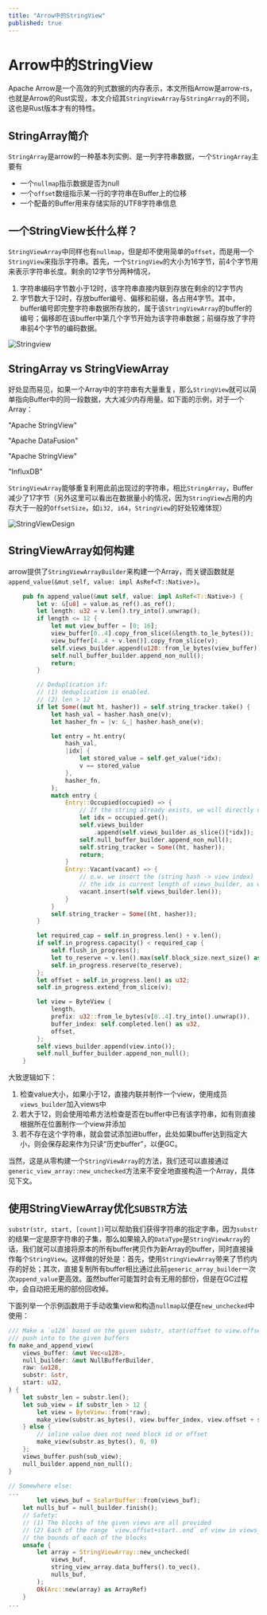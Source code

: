 ```yaml
---
title: "Arrow中的StringView"
published: true
---
```


# Arrow中的StringView

Apache Arrow是一个高效的列式数据的内存表示，本文所指Arrow是arrow-rs，也就是Arrow的Rust实现，本文介绍其`StringViewArray`与`StringArray`的不同，这也是Rust版本才有的特性。

## StringArray简介

`StringArray`是arrow的一种基本列实例、是一列字符串数据，一个`StringArray`主要有

- 一个`nullmap`指示数据是否为null
- 一个`offset`数组指示某一行的字符串在Buffer上的位移
- 一个配备的Buffer用来存储实际的UTF8字符串信息

## 一个StringView长什么样？

`StringViewArray`中同样也有`nullmap`，但是却不使用简单的`offset`，而是用一个`StringView`来指示字符串。首先，一个`StringView`的大小为16字节，前4个字节用来表示字符串长度。剩余的12字节分两种情况，

1. 字符串编码字节数小于12时，该字符串直接内联到存放在剩余的12字节内
2. 字节数大于12时，存放buffer编号、偏移和前缀，各占用4字节。其中，buffer编号即完整字符串数据所存放的，属于该`StringViewArray`的buffer的编号；偏移即在该buffer中第几个字节开始为该字符串数据；前缀存放了字符串前4个字节的编码数据。

![Stringview](..//images/Stringview.png)

## StringArray vs StringViewArray

好处显而易见，如果一个Array中的字符串有大量重复，那么`StringView`就可以简单指向Buffer中的同一段数据，大大减少内存用量。如下面的示例，对于一个Array：

"Apache StringView"

"Apache DataFusion"

"Apache StringView"

"InfluxDB"

`StringViewArray`能够重复利用此前出现过的字符串，相比`StringArray`，Buffer减少了17字节（另外这里可以看出在数据量小的情况，因为`StringView`占用的内存大于一般的`OffsetSize`，如`i32, i64`，`StringView`的好处较难体现）

![StringViewDesign](../images/StringViewDesign.png)

## StringViewArray如何构建

arrow提供了`StringViewArrayBuilder`来构建一个Array，而关键函数就是`append_value(&mut self, value: impl AsRef<T::Native>)`。

```Rust
    pub fn append_value(&mut self, value: impl AsRef<T::Native>) {
        let v: &[u8] = value.as_ref().as_ref();
        let length: u32 = v.len().try_into().unwrap();
        if length <= 12 {
            let mut view_buffer = [0; 16];
            view_buffer[0..4].copy_from_slice(&length.to_le_bytes());
            view_buffer[4..4 + v.len()].copy_from_slice(v);
            self.views_builder.append(u128::from_le_bytes(view_buffer));
            self.null_buffer_builder.append_non_null();
            return;
        }

        // Deduplication if:
        // (1) deduplication is enabled.
        // (2) len > 12
        if let Some((mut ht, hasher)) = self.string_tracker.take() {
            let hash_val = hasher.hash_one(v);
            let hasher_fn = |v: &_| hasher.hash_one(v);

            let entry = ht.entry(
                hash_val,
                |idx| {
                    let stored_value = self.get_value(*idx);
                    v == stored_value
                },
                hasher_fn,
            );
            match entry {
                Entry::Occupied(occupied) => {
                    // If the string already exists, we will directly use the view
                    let idx = occupied.get();
                    self.views_builder
                        .append(self.views_builder.as_slice()[*idx]);
                    self.null_buffer_builder.append_non_null();
                    self.string_tracker = Some((ht, hasher));
                    return;
                }
                Entry::Vacant(vacant) => {
                    // o.w. we insert the (string hash -> view index)
                    // the idx is current length of views_builder, as we are inserting a new view
                    vacant.insert(self.views_builder.len());
                }
            }
            self.string_tracker = Some((ht, hasher));
        }

        let required_cap = self.in_progress.len() + v.len();
        if self.in_progress.capacity() < required_cap {
            self.flush_in_progress();
            let to_reserve = v.len().max(self.block_size.next_size() as usize);
            self.in_progress.reserve(to_reserve);
        };
        let offset = self.in_progress.len() as u32;
        self.in_progress.extend_from_slice(v);

        let view = ByteView {
            length,
            prefix: u32::from_le_bytes(v[0..4].try_into().unwrap()),
            buffer_index: self.completed.len() as u32,
            offset,
        };
        self.views_builder.append(view.into());
        self.null_buffer_builder.append_non_null();
    }
```

大致逻辑如下：

1. 检查value大小，如果小于12，直接内联并制作一个view，使用成员`views_builder`加入views中
2. 若大于12，则会使用哈希方法检查是否在buffer中已有该字符串，如有则直接根据所在位置制作一个view并添加
3. 若不存在这个字符串，就会尝试添加进buffer，此处如果buffer达到指定大小，则会保存起来作为只读“历史buffer”，以便GC。

当然，这是从零构建一个`StringViewArray`的方法，我们还可以直接通过`generic_view_array::new_unchecked`方法来不安全地直接构造一个Array，具体见下文。

## 使用StringViewArray优化`SUBSTR`方法

`substr(str, start, [count])`可以帮助我们获得字符串的指定字串，因为`substr`的结果一定是原字符串的子集，那么如果输入的`DataType`是`StringViewArray`的话，我们就可以直接将原本的所有buffer拷贝作为新Array的buffer，同时直接操作每个`StringView`。这样做的好处是：首先，使用`StringViewArray`带来了节约内存的好处；其次，直接复制所有buffer相比通过此前`generic_array_builder`一次次`append_value`更高效。虽然buffer可能暂时会有无用的部份，但是在GC过程中，会自动把无用的部份回收掉。

下面列举一个示例函数用于手动收集view和构造`nullmap`以便在`new_unchecked`中使用：

```rust
/// Make a `u128` based on the given substr, start(offset to view.offset), and
/// push into to the given buffers
fn make_and_append_view(
    views_buffer: &mut Vec<u128>,
    null_builder: &mut NullBufferBuilder,
    raw: &u128,
    substr: &str,
    start: u32,
) {
    let substr_len = substr.len();
    let sub_view = if substr_len > 12 {
        let view = ByteView::from(*raw);
        make_view(substr.as_bytes(), view.buffer_index, view.offset + start)
    } else {
        // inline value does not need block id or offset
        make_view(substr.as_bytes(), 0, 0)
    };
    views_buffer.push(sub_view);
    null_builder.append_non_null();
}

// Somewhere else:
...
		let views_buf = ScalarBuffer::from(views_buf);
    let nulls_buf = null_builder.finish();
    // Safety:
    // (1) The blocks of the given views are all provided
    // (2) Each of the range `view.offset+start..end` of view in views_buf is within
    // the bounds of each of the blocks
    unsafe {
        let array = StringViewArray::new_unchecked(
            views_buf,
            string_view_array.data_buffers().to_vec(),
            nulls_buf,
        );
        Ok(Arc::new(array) as ArrayRef)
    }
...
```

